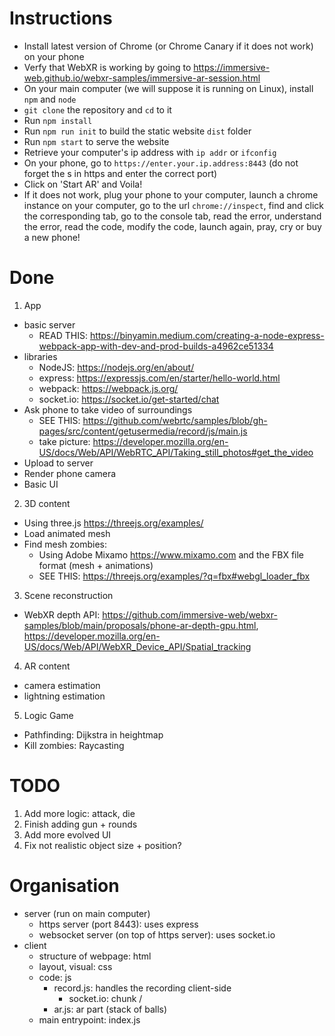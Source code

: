 # Instructions

- Install latest version of Chrome (or Chrome Canary if it does not work) on your phone
- Verfy that WebXR is working by going to https://immersive-web.github.io/webxr-samples/immersive-ar-session.html
- On your main computer (we will suppose it is running on Linux), install `npm` and `node`
- `git clone` the repository and `cd` to it
- Run `npm install`
- Run `npm run init` to build the static website `dist` folder
- Run `npm start` to serve the website
- Retrieve your computer's ip address with `ip addr` or `ifconfig`
- On your phone, go to `https://enter.your.ip.address:8443` (do not forget the s in https and enter the correct port)
- Click on 'Start AR' and Voila!
- If it does not work, plug your phone to your computer, launch a chrome instance on your computer, go to the url `chrome://inspect`, find and click the corresponding tab, go to the console tab, read the error, understand the error, read the code, modify the code, launch again, pray, cry or buy a new phone!

# Done

1) App
- basic server
  - READ THIS: https://binyamin.medium.com/creating-a-node-express-webpack-app-with-dev-and-prod-builds-a4962ce51334
- libraries
  - NodeJS: https://nodejs.org/en/about/
  - express: https://expressjs.com/en/starter/hello-world.html
  - webpack: https://webpack.js.org/ 
  - socket.io: https://socket.io/get-started/chat 
- Ask phone to take video of surroundings
  - SEE THIS: https://github.com/webrtc/samples/blob/gh-pages/src/content/getusermedia/record/js/main.js
  - take picture: https://developer.mozilla.org/en-US/docs/Web/API/WebRTC_API/Taking_still_photos#get_the_video
- Upload to server
- Render phone camera
- Basic UI


2) 3D content
- Using three.js https://threejs.org/examples/
- Load animated mesh
- Find mesh zombies:
  - Using Adobe Mixamo https://www.mixamo.com and the FBX file format (mesh + animations)
  - SEE THIS: https://threejs.org/examples/?q=fbx#webgl_loader_fbx

3) Scene reconstruction
  - WebXR depth API: https://github.com/immersive-web/webxr-samples/blob/main/proposals/phone-ar-depth-gpu.html, https://developer.mozilla.org/en-US/docs/Web/API/WebXR_Device_API/Spatial_tracking

4) AR content
- camera estimation
- lightning estimation

5) Logic Game
- Pathfinding: Dijkstra in heightmap
- Kill zombies: Raycasting 


# TODO

1) Add more logic: attack, die
2) Finish adding gun + rounds
3) Add more evolved UI
4) Fix not realistic object size + position?

# Organisation

- server (run on main computer)
  - https server (port 8443): uses express
  - websocket server (on top of https server): uses socket.io
- client
  - structure of webpage: html
  - layout, visual: css
  - code: js
    - record.js: handles the recording client-side
      - socket.io: chunk / 
    - ar.js: ar part (stack of balls)
  - main entrypoint: index.js
